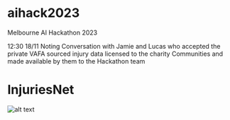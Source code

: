 # aihack2023
Melbourne AI Hackathon 2023

12:30 18/11 Noting Conversation with Jamie and Lucas who accepted the private VAFA sourced injury data licensed to
the charity Communities and made available by them to the Hackathon team

# InjuriesNet

![alt text]([https://github.com/waynemerry/aihack2023/raw/main/image.jpg](https://github.com/waynemerry/aihack2023/blob/main/img/InjuriesNet_logo_final%20copy.jpg)https://github.com/waynemerry/aihack2023/blob/main/img/InjuriesNet_logo_final%20copy.jpg)
